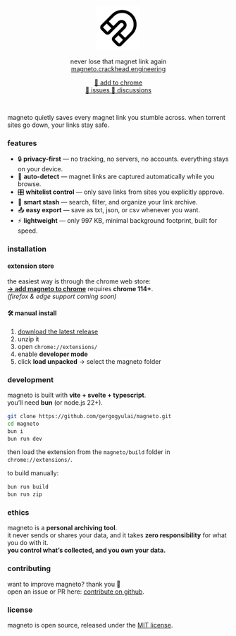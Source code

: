 <div align="center">
    <br/>
    <p>
        <img src="public/magneto.svg" title="magneto" alt="magneto logo" width="100" />
    </p>
    <p>
        never lose that magnet link again
        <br/>
        <a href="https://magneto.crackhead.engineering">
            magneto.crackhead.engineering
        </a>
    </p>
    <p>
        <a href="https://chromewebstore.google.com/detail/magneto/aalfcibiminkofedkaljepdagfdpfeki">
            🧲 add to chrome
        </a>
        <br/>
        <a href="https://github.com/gergogyulai/magneto/issues">
            📝 issues
        </a>
        <a href="https://github.com/gergogyulai/magneto/discussions">
            💬 discussions
        </a>
    </p>
    <br/>
</div>

magneto quietly saves every magnet link you stumble across. when torrent sites go down, your links stay safe.

### features
- 🔒 **privacy-first** — no tracking, no servers, no accounts. everything stays on your device.
- 🧩 **auto-detect** — magnet links are captured automatically while you browse.
- 🎛️ **whitelist control** — only save links from sites you explicitly approve.
- 📂 **smart stash** — search, filter, and organize your link archive.
- 📤 **easy export** — save as txt, json, or csv whenever you want.
- ⚡ **lightweight** — only 997 KB, minimal background footprint, built for speed.

### installation

#### extension store
the easiest way is through the chrome web store:  
[**→ add magneto to chrome**](https://chromewebstore.google.com/detail/magneto/aalfcibiminkofedkaljepdagfdpfeki)
requires **chrome 114+**.  
*(firefox & edge support coming soon)*  

#### 🛠 manual install
1. [download the latest release](https://github.com/gergogyulai/magneto/releases)  
2. unzip it  
3. open `chrome://extensions/`  
4. enable **developer mode**  
5. click **load unpacked** → select the magneto folder

### development
magneto is built with **vite + svelte + typescript**.  
you’ll need **bun** (or node.js 22+).  

```bash
git clone https://github.com/gergogyulai/magneto.git
cd magneto
bun i
bun run dev
```

then load the extension from the `magneto/build` folder in `chrome://extensions/`.  

to build manually:  

```bash
bun run build
bun run zip
```


### ethics
magneto is a **personal archiving tool**.  
it never sends or shares your data, and it takes **zero responsibility** for what you do with it.  
**you control what’s collected, and you own your data.**  


### contributing
want to improve magneto? thank you 🙏  
open an issue or PR here: [contribute on github](https://github.com/gergogyulai/magneto).  


### license
magneto is open source, released under the [MIT license](LICENSE).
